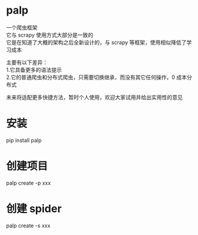 # palp
一个爬虫框架\
它与 scrapy 使用方式大部分是一致的\
它是在知道了大概的架构之后全新设计的，与 scrapy 等框架，使用相似降低了学习成本

主要有以下差异：\
1.它具备更多的语法提示\
2.它的普通爬虫和分布式爬虫，只需要切换继承，而没有其它任何操作，0 成本分布式

未来将适配更多快捷方法，暂时个人使用，欢迎大家试用并给出实用性的意见

# 安装
pip install palp

# 创建项目
palp create -p xxx

# 创建 spider
palp create -s xxx
